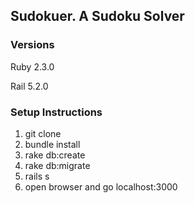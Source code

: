 ## Sudokuer. A Sudoku Solver

### Versions
Ruby 2.3.0

Rail 5.2.0


### Setup Instructions

1. git clone 
2. bundle install
3. rake db:create
4. rake db:migrate
5. rails s
6. open browser and go localhost:3000
